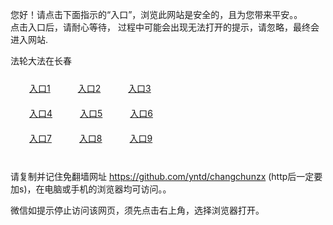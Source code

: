 您好！请点击下面指示的“入口”，浏览此网站是安全的，且为您带来平安。。 <br/>
点击入口后，请耐心等待， 过程中可能会出现无法打开的提示，请忽略，最终会进入网站. </br>

法轮大法在长春<br/>
<div style="padding:10px"><a style="margin:20px" target="_blank" href="https://d3vajbeh1zp9sb.cloudfront.net/2Qpsp?aozupd" id="ccLink1" rel="nofollow">入口1</a> <a target="_blank" style="margin:20px" href="https://d1y3gq64hxp0v5.cloudfront.net/2Qpsp?urimxslo" id="ccLink2" rel="nofollow">入口2</a> <a style="margin:20px" target="_blank" href="https://d2wf2kxs0laexq.cloudfront.net/2Qpsp?efuqkqk" id="ccLink3" rel="nofollow">入口3</a></div>

<div style="padding:10px" ><a style="margin:20px" target="_blank" href="https://d3vajbeh1zp9sb.cloudfront.net/2Qpsp?aozupd" id="ccLink4" rel="nofollow">入口4</a> <a style="margin:20px" href="https://d1y3gq64hxp0v5.cloudfront.net/2Qpsp?urimxslo" target="_blank" id="ccLink5" rel="nofollow">入口5</a> <a style="margin:20px" href="https://d2wf2kxs0laexq.cloudfront.net/2Qpsp?efuqkqk" target="_blank" id="ccLink6" rel="nofollow">入口6</a></div>

<div style="padding:10px"><a style="margin:20px" target="_blank" href="https://d3vajbeh1zp9sb.cloudfront.net/2Qpsp?aozupd" id="ccLink7" rel="nofollow">入口7</a> <a style="margin:20px" href="https://d1y3gq64hxp0v5.cloudfront.net/2Qpsp?urimxslo" target="_blank" id="ccLink8" rel="nofollow">入口8</a> <a style="margin:20px" target="_blank" href="https://d2wf2kxs0laexq.cloudfront.net/2Qpsp?efuqkqk" id="ccLink9" rel="nofollow">入口9</a></div>

<br/>



请复制并记住免翻墙网址 https://github.com/yntd/changchunzx (http后一定要加s)，在电脑或手机的浏览器均可访问。。<br/>

微信如提示停止访问该网页，须先点击右上角，选择浏览器打开。
